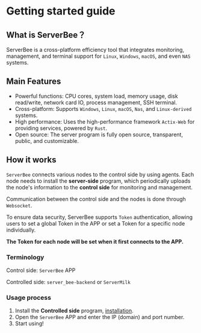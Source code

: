 # Getting started guide

## What is ServerBee？
ServerBee is a cross-platform efficiency tool that integrates monitoring, management, and terminal support for `Linux`, `Windows`, `macOS`, and even `NAS` systems.

## Main Features
- Powerful functions: CPU cores, system load, memory usage, disk read/write, network card IO, process management, SSH terminal.
- Cross-platform: Supports `Windows`, `Linux`, `macOS`, `Nas`, and `Linux-derived` systems.
- High performance: Uses the high-performance framework `Actix-Web` for providing services, powered by `Rust`.
- Open source: The server program is fully open source, transparent, public, and customizable.

## How it works

`ServerBee` connects various nodes to the control side by using agents. Each node needs to install the **server-side** program, which periodically uploads the node's information to the **control side** for monitoring and management.

Communication between the control side and the nodes is done through `Websocket`.

To ensure data security, ServerBee supports `Token` authentication, allowing users to set a global Token in the APP or set a Token for a specific node individually.

**The Token for each node will be set when it first connects to the APP.**

### Terminology

Control side: `ServerBee` APP

Controlled side: `server_bee-backend` or `ServerMilk`

### Usage process
1. Install the **Controlled side** program, [installation](/app/startup/installation).
2. Open the `ServerBee` APP and enter the IP (domain) and port number.
3. Start using!
